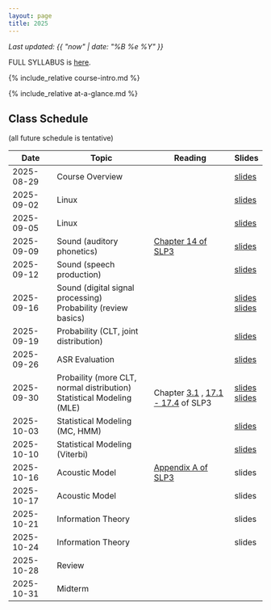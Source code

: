 ```yaml
---
layout: page
title: 2025
---
```


*Last updated: {{ "now" | date: "%B %e %Y" }}*

FULL SYLLABUS is [here](syllabus).


{% include_relative course-intro.md %}

{% include_relative at-a-glance.md %}

## Class Schedule

(all future schedule is tentative)

| Date       | Topic                                | Reading                                                                                                                                   | Slides                                                                                                                                                                                                                                                                                                                                                                              |
|------------|--------------------------------------|-------------------------------------------------------------------------------------------------------------------------------------------|-------------------------------------------------------------------------------------------------------------------------------------------------------------------------------------------------------------------------------------------------------------------------------------------------------------------------------------------------------------------------------------|
| 2025-08-29 | Course Overview | | [slides](https://docs.google.com/presentation/d/e/2PACX-1vQdRzM1aXpU1c3dBjy_ejR64q4wztFVCNuT-r7ljc6jSWjSn6J4Rj0OMUKsZqOZGhlmBzJwvSRqTKGe/pub?start=false&loop=false&delayms=3000)                                                                                                                                                                                                   |
| 2025-09-02 | Linux | | [slides](https://docs.google.com/presentation/d/e/2PACX-1vR1yw2NdAVyb2TAmDZPk1wUpnE72x8pZcNPx4hcwhbBa56ehRorVFphGJGEcmTDste65lpC8DCEJZGH/pub?start=false&loop=false&delayms=3000)                                                                                                                                                                                                   |
| 2025-09-05 | Linux | | [slides](https://docs.google.com/presentation/d/e/2PACX-1vR1yw2NdAVyb2TAmDZPk1wUpnE72x8pZcNPx4hcwhbBa56ehRorVFphGJGEcmTDste65lpC8DCEJZGH/pub?start=false&loop=false&delayms=3000&slide=id.g37a4f0598b4_0_70)                                                                                                                                                                        |
| 2025-09-09 | Sound (auditory phonetics) | [Chapter 14 of SLP3](https://web.stanford.edu/~jurafsky/slp3/14.pdf)                                                                      | [slides](https://docs.google.com/presentation/d/e/2PACX-1vQ-tnYZCzHij8UnVEH2ufftuEiAHNwtmg4NFwwon-sstsr9Oj106k6XFFUldAZMfNTim486kdexd0r7/pub?start=false&loop=false&delayms=3000)                                                                                                                                                                                              |
| 2025-09-12 | Sound (speech production)  | | [slides](https://docs.google.com/presentation/d/e/2PACX-1vQ-tnYZCzHij8UnVEH2ufftuEiAHNwtmg4NFwwon-sstsr9Oj106k6XFFUldAZMfNTim486kdexd0r7/pub?start=false&loop=false&delayms=3000&slide=id.g37d0a5d96a1_0_20)                                                                                                                                                                                               |
| 2025-09-16 | Sound (digital signal processing) <br> Probability (review basics) | | [slides](https://docs.google.com/presentation/d/e/2PACX-1vQ-tnYZCzHij8UnVEH2ufftuEiAHNwtmg4NFwwon-sstsr9Oj106k6XFFUldAZMfNTim486kdexd0r7/pub?start=false&loop=false&delayms=3000&slide=id.g37f89d4f16b_1_0) <br> [slides](https://docs.google.com/presentation/d/e/2PACX-1vS1NHc--SpSp5MKLmm9BRgSZYCGfDigS5ebLDF3wKrmfHtNtnobppoNMFBPPTTU9mG_jjpqaxYmLInG/pub?start=false&loop=false&delayms=3000) | 
| 2025-09-19 | Probability (CLT, joint distribution) | | [slides](https://docs.google.com/presentation/d/e/2PACX-1vS1NHc--SpSp5MKLmm9BRgSZYCGfDigS5ebLDF3wKrmfHtNtnobppoNMFBPPTTU9mG_jjpqaxYmLInG/pub?start=false&loop=false&delayms=3000&slide=id.g365883ea6b9_0_33)                                                                                                                                                                    |
| 2025-09-26 | ASR Evaluation  | | [slides](https://docs.google.com/presentation/d/e/2PACX-1vRQGyiBylfOHmpyKSu31wsazUzkSW2xrnwtDkqDHgg4jTv8n9BlYJ5bhqgZve1phi0dlCRIdGzZc2iQ/pub?start=false&loop=false&delayms=3000&slide=id.g348d88dedc2_0_49)                                                                                                                                                                        |
| 2025-09-30 | Probaility (more CLT, normal distribution) <br> Statistical Modeling (MLE) | <br> Chapter [3.1](https://web.stanford.edu/~jurafsky/slp3/3.pdf) , [17.1 - 17.4](https://web.stanford.edu/~jurafsky/slp3/17.pdf) of SLP3 | [slides](https://docs.google.com/presentation/d/e/2PACX-1vS1NHc--SpSp5MKLmm9BRgSZYCGfDigS5ebLDF3wKrmfHtNtnobppoNMFBPPTTU9mG_jjpqaxYmLInG/pub?start=false&loop=false&delayms=3000&slide=id.g383b74f8413_2_0) <br> [slides](https://docs.google.com/presentation/d/e/2PACX-1vRj4JZ3Jh35MSi8deNthz00u8k7aavMKgphSuNBCBwmAzUZu9f-RaMOk9c_G9p2nd1IIwyR1StEU7-0/pub?start=false&loop=false&delayms=3000&slide=id.p) |
| 2025-10-03 | Statistical Modeling (MC, HMM) | | [slides](https://docs.google.com/presentation/d/e/2PACX-1vRj4JZ3Jh35MSi8deNthz00u8k7aavMKgphSuNBCBwmAzUZu9f-RaMOk9c_G9p2nd1IIwyR1StEU7-0/pub?start=false&loop=false&delayms=3000&slide=id.g384cadfe34b_0_196) |
| 2025-10-10 | Statistical Modeling (Viterbi) | | [slides](https://docs.google.com/presentation/d/e/2PACX-1vRj4JZ3Jh35MSi8deNthz00u8k7aavMKgphSuNBCBwmAzUZu9f-RaMOk9c_G9p2nd1IIwyR1StEU7-0/pub?start=false&loop=false&delayms=3000&slide=id.g384f99da5e6_0_0) |
| 2025-10-16 | Acoustic Model | [Appendix A of SLP3](https://web.stanford.edu/~jurafsky/slp3/A.pdf) | slides |
| 2025-10-17 | Acoustic Model | | slides |
| 2025-10-21  | Information Theory | | slides |
| 2025-10-24  | Information Theory | | slides |
| 2025-10-28  | Review | | |
| 2025-10-31  | Midterm | | |

